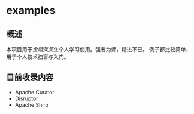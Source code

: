 # examples

## 概述

本项目用于*金陵笑笑生*个人学习使用。强者为师，精进不已。
例子都比较简单，用于个人技术扫盲与入门。

## 目前收录内容

* Apache Curator
* Disruptor
* Apache Shiro